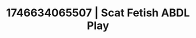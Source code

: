 ---
categories:
- Curvy goddess
- Mutual desire
- Softcore narrative
- Artistic control
- AI-generated
- Tattooed beauties
- ASMR
- Cosplay
image: /assets/images/1746634065507.jpg
layout: post
seo:
  description: Featured content with sensual Scat Fetish, ABDL Play. HD images available.
  keywords: Scat Fetish, ABDL Play
  og_image: /assets/images/1746634065507.jpg
  schema_type: VisualArtwork
tags:
- '#1746634065507'
- Scat Fetish
- ABDL Play
title: 1746634065507 | Scat Fetish ABDL Play
---